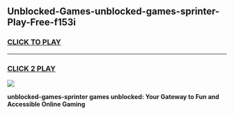 
## Unblocked-Games-unblocked-games-sprinter-Play-Free-f153i
<h3>
<a href="https://premium76.site?title=unblocked-games-sprinter&ref=18A1">CLICK TO PLAY</a></h3>
<hr>

<h3>
<a href="https://premium76.site?title=unblocked-games-sprinter&ref=18A1">CLICK 2 PLAY</a>
  
</h3>

<a href="https://premium76.site?title=unblocked-games-sprinter&ref=18A1"><img src="https://clearcache.store/games.png"></a>


**unblocked-games-sprinter games unblocked: Your Gateway to Fun and Accessible Online Gaming**

